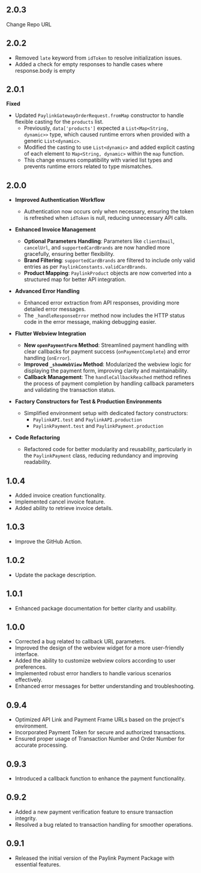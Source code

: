 ## 2.0.3
Change Repo URL

## 2.0.2

- Removed `late` keyword from `idToken` to resolve initialization issues.
- Added a check for empty responses to handle cases where response.body is empty

## 2.0.1

**Fixed**

- Updated `PaylinkGatewayOrderRequest.fromMap` constructor to handle flexible casting for the `products` list.
  - Previously, `data['products']` expected a `List<Map<String, dynamic>>` type, which caused runtime errors when provided with a generic `List<dynamic>`.
  - Modified the casting to use `List<dynamic>` and added explicit casting of each element to `Map<String, dynamic>` within the `map` function.
  - This change ensures compatibility with varied list types and prevents runtime errors related to type mismatches.

## 2.0.0

- **Improved Authentication Workflow**

  - Authentication now occurs only when necessary, ensuring the token is refreshed when `idToken` is null, reducing unnecessary API calls.

- **Enhanced Invoice Management**

  - **Optional Parameters Handling**: Parameters like `clientEmail`, `cancelUrl`, and `supportedCardBrands` are now handled more gracefully, ensuring better flexibility.
  - **Brand Filtering**: `supportedCardBrands` are filtered to include only valid entries as per `PaylinkConstants.validCardBrands`.
  - **Product Mapping**: `PaylinkProduct` objects are now converted into a structured map for better API integration.

- **Advanced Error Handling**

  - Enhanced error extraction from API responses, providing more detailed error messages.
  - The `_handleResponseError` method now includes the HTTP status code in the error message, making debugging easier.

- **Flutter Webview Integration**

  - **New `openPaymentForm` Method**: Streamlined payment handling with clear callbacks for payment success (`onPaymentComplete`) and error handling (`onError`).
  - **Improved `_showWebView` Method**: Modularized the webview logic for displaying the payment form, improving clarity and maintainability.
  - **Callback Management**: The `handleCallbackReached` method refines the process of payment completion by handling callback parameters and validating the transaction status.

- **Factory Constructors for Test & Production Environments**

  - Simplified environment setup with dedicated factory constructors:
    - `PaylinkAPI.test` and `PaylinkAPI.production`
    - `PaylinkPayment.test` and `PaylinkPayment.production`

- **Code Refactoring**
  - Refactored code for better modularity and reusability, particularly in the `PaylinkPayment` class, reducing redundancy and improving readability.

## 1.0.4

- Added invoice creation functionality.
- Implemented cancel invoice feature.
- Added ability to retrieve invoice details.

## 1.0.3

- Improve the GitHub Action.

## 1.0.2

- Update the package description.

## 1.0.1

- Enhanced package documentation for better clarity and usability.

## 1.0.0

- Corrected a bug related to callback URL parameters.
- Improved the design of the webview widget for a more user-friendly interface.
- Added the ability to customize webview colors according to user preferences.
- Implemented robust error handlers to handle various scenarios effectively.
- Enhanced error messages for better understanding and troubleshooting.

## 0.9.4

- Optimized API Link and Payment Frame URLs based on the project's environment.
- Incorporated Payment Token for secure and authorized transactions.
- Ensured proper usage of Transaction Number and Order Number for accurate processing.

## 0.9.3

- Introduced a callback function to enhance the payment functionality.

## 0.9.2

- Added a new payment verification feature to ensure transaction integrity.
- Resolved a bug related to transaction handling for smoother operations.

## 0.9.1

- Released the initial version of the Paylink Payment Package with essential features.
